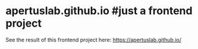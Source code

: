 # apertuslab.github.io #just a frontend project
See the result of this frontend project here: https://apertuslab.github.io/
